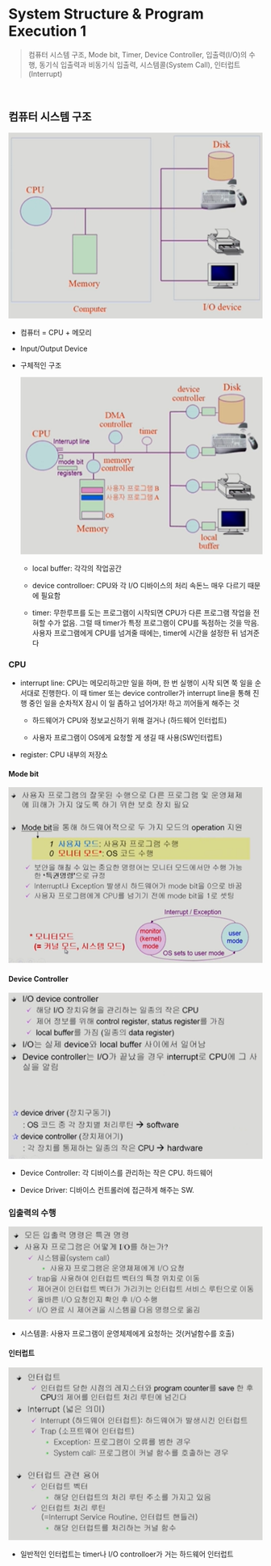 # System Structure & Program Execution 1

> 컴퓨터 시스템 구조, Mode bit, Timer, Device Controller, 입출력(I/O)의 수행, 동기식 입출력과 비동기식 입출력, 시스템콜(System Call), 인터럽트(Interrupt)

<br/>

## 컴퓨터 시스템 구조

![](assets/2022-09-04-17-09-01-image.png)

* 컴퓨터 = CPU + 메모리

* Input/Output Device

* 구체적인 구조
  
  ![](assets/2022-09-04-17-09-25-image.png)
  
  * local buffer: 각각의 작업공간
  
  * device controlloer: CPU와 각 I/O 디바이스의 처리 속돈느 매우 다르기 때문에 필요함
  
  * timer: 무한루프를 도는 프로그램이 시작되면 CPU가 다른 프로그램 작업을 전혀할 수가 없음. 그럴 때 timer가 특정 프로그램이 CPU를 독점하는 것을 막음.
    사용자 프로그램에게 CPU를 넘겨줄 때에는, timer에 시간을 설정한 뒤 넘겨준다

### CPU

* interrupt line: CPU는 메모리하고만 일을 하며, 한 번 실행이 시작 되면 쭉 일을 순서대로 진행한다. 이 때 timer 또는 device controller가 interrupt line을 통해 진행 중인 일을 순차적X 잠시 이 일 좀하고 넘어가자! 하고 끼어들게 해주는 것
  
  * 하드웨어가 CPU와 정보교신하기 위해 걸거나 (하드웨어 인터럽트)
  
  * 사용자 프로그램이 OS에게 요청할 게 생길 때 사용(SW인터럽트)

* register: CPU 내부의 저장소

#### Mode bit

![](assets/2022-09-04-17-36-49-image.png)

#### Device Controller

![iodevicecontroller.png](assets/470d1ad85692a06591dd756c014c26ad4ae53a2c.png)

* Device Controller: 각 디바이스를 관리하는 작은 CPU. 하드웨어

* Device Driver: 디바이스 컨트롤러에 접근하게 해주는 SW.

### 입출력의 수행

![](assets/2022-09-04-18-01-33-image.png)

* 시스템콜: 사용자 프로그램이 운영체제에게 요청하는 것(커널함수를 호출)

#### 인터럽트

![](assets/2022-09-04-18-14-35-image.png)

* 일반적인 인터럽트는 timer나 I/O controlloer가 거는 하드웨어 인터럽트
  
  
